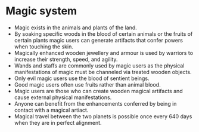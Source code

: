 # Magic system

- Magic exists in the animals and plants of the land.
- By soaking specific woods in the blood of certain animals or the fruits of certain plants magic users can generate artifacts that confer powers when touching the skin.
- Magically enhanced wooden jewellery and armour is used by warriors to increase their strength, speed, and agility.
- Wands and staffs are commonly used by magic users as the physical manifestations of magic must be channeled via treated wooden objects.
- Only evil magic users use the blood of sentient beings.
- Good magic users often use fruits rather than animal blood.
- Magic users are those who can create wooden magical artifacts and cause external physical manifestations.
- Anyone can benefit from the enhancements conferred by being in contact with a magical artiact.
- Magical travel between the two planets is possible once every 640 days when they are in perfect alignment. 


